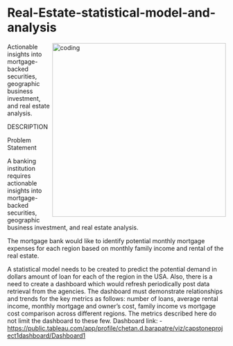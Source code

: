 # Real-Estate-statistical-model-and-analysis
<img align="right" alt="coding" width="400" src="https://img.etimg.com/thumb/width-1200,height-900,imgsize-586214,resizemode-1,msid-90549298/prime/money-and-markets/as-periphery-becomes-mainstream-for-realty-players-will-homebuyers-get-better-returns.jpg">
Actionable insights into mortgage-backed securities, geographic business investment, and real estate analysis.

DESCRIPTION

Problem Statement

A banking institution requires actionable insights into mortgage-backed securities, geographic business investment, and real estate analysis.

The mortgage bank would like to identify potential monthly mortgage expenses for each region based on monthly family income and rental of the real estate.

A statistical model needs to be created to predict the potential demand in dollars amount of loan for each of the region in the USA. Also, there is a need to create a dashboard which would refresh periodically post data retrieval from the agencies. The dashboard must demonstrate relationships and trends for the key metrics as follows: number of loans, average rental income, monthly mortgage and owner’s cost, family income vs mortgage cost comparison across different regions. The metrics described here do not limit the dashboard to these few.
Dashboard link: -https://public.tableau.com/app/profile/chetan.d.barapatre/viz/capstoneproject1dashboard/Dashboard1
